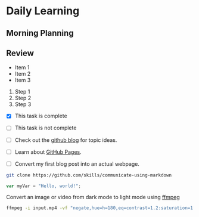 # Daily Learning

## Morning Planning

## Review
- Item 1
- Item 2
- Item 3

1. Step 1
1. Step 2
1. Step 3


- [x] This task is complete
- [ ] This task is not complete
  
- [ ] Check out the [github blog](https://github.blog/) for topic ideas.
- [ ] Learn about [GitHub Pages](https://skills.github.com/#first-day-on-github).
- [ ] Convert my first blog post into an actual webpage.

```bash
git clone https://github.com/skills/communicate-using-markdown
```

```js
var myVar = "Hello, world!";
```
Convert an image or video from dark mode to light mode using [ffmpeg](https://www.ffmpeg.org)

```bash
ffmpeg -i input.mp4 -vf "negate,hue=h=180,eq=contrast=1.2:saturation=1.1" output.mp4
```
